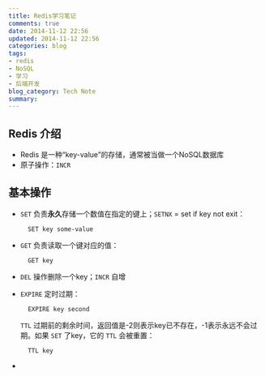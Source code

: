 ```yaml
---
title: Redis学习笔记
comments: true
date: 2014-11-12 22:56
updated: 2014-11-12 22:56
categories: blog
tags:
- redis
- NoSQL
- 学习
- 后端开发
blog_category: Tech Note
summary:
---
```


## Redis 介绍

* Redis 是一种“key-value”的存储，通常被当做一个NoSQL数据库
* 原子操作：`INCR`

## 基本操作

* `SET` 负责**永久**存储一个数值在指定的键上；`SETNX` = set if key not exit：

  ```shell
    SET key some-value
  ```

* `GET` 负责读取一个键对应的值：

  ```shell
    GET key
  ```

* `DEL` 操作删除一个key；`INCR` 自增
* `EXPIRE` 定时过期：

  ```shell
    EXPIRE key second
  ```

  `TTL` 过期前的剩余时间，返回值是-2则表示key已不存在，-1表示永远不会过期。如果 `SET` 了key，它的 `TTL` 会被重置：

  ```shell
    TTL key
  ```

*
